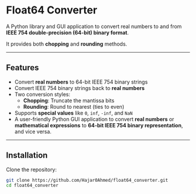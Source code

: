 # Float64 Converter

A Python library and GUI application to convert real numbers to and from **IEEE 754 double-precision (64-bit) binary format**.  

It provides both **chopping** and **rounding** methods.


---

## Features

- Convert **real numbers** to 64-bit IEEE 754 binary strings
- Convert IEEE 754 binary strings back to **real numbers**
- Two conversion styles:
  - **Chopping**: Truncate the mantissa bits
  - **Rounding**: Round to nearest (ties to even)
- Supports **special values** like `0`, `inf`, `-inf`, and `NaN`
- A user-friendly Python GUI application to convert **real numbers** or **mathematical expressions** to **64-bit IEEE 754 binary representation**, and vice versa.  

---



## Installation

Clone the repository:

```bash
git clone https://github.com/Hajar0Ahmed/float64_converter.git
cd float64_converter
